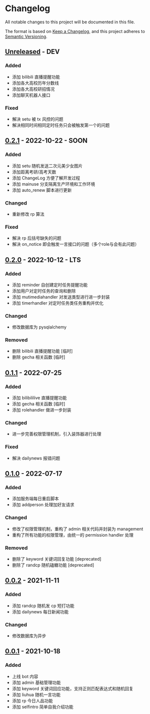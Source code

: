 # Changelog

All notable changes to this project will be documented in this file.

The format is based on [Keep a Changelog](https://keepachangelog.com/en/1.0.0/),
and this project adheres to [Semantic Versioning](https://semver.org/spec/v2.0.0.html).

## [Unreleased] - DEV

### Added

- 添加 bilibili 直播提醒功能
- 添加各大高校历年分数线
- 添加各大高校研招情况
- 添加聊天机器人接口

### Fixed

- 解决 setu 被 tx 风控的问题
- 解决相同时间相同定时任务只会被触发第一个的问题

## [0.2.1] - 2022-10-22 - SOON

### Added

- 添加 setu 随机发送二次元美少女图片
- 添加距离考研/高考天数
- 添加 ChangeLog 方便了解开发过程
- 添加 mainuse 分支隔离生产环境和工作环境
- 添加 auto_renew 脚本进行更新

### Changed

- 重新修改 rp 算法

### Fixed

- 解决 rp 后括号缺失的问题
- 解决 on_notice 即会触发一言接口的问题（多个role与会有此问题）

## [0.2.0] - 2022-10-12 - LTS

### Added

- 添加 reminder 自创建定时任务提醒功能
- 添加用户对定时任务的查询和删除
- 添加 mutimediahandler 对发送类型进行进一步封装
- 添加 timerhandler 对定时任务类任务重构并优化

### Changed

- 修改数据库为 pysqlalchemy

### Removed

- 删除 bilibili 直播提醒功能 [临时]
- 删除 gecha 相关函数 [临时]

## [0.1.1] - 2022-07-25

### Added

- 添加 bilibililive 直播提醒功能
- 添加 gecha 相关函数 [临时]
- 添加 rolehandler 做进一步封装

### Changed

- 进一步完善权限管理机制，引入装饰器进行处理

### Fixed

- 解决 dailynews 报错问题

## [0.1.0] - 2022-07-17

### Added

- 添加服务端每日重启脚本
- 添加 addperson 处理加好友请求

### Changed

- 修改了权限管理机制，重构了 admin 相关代码并封装为 management
- 重构了所有功能的权限管理，由统一的 permission handler 处理

### Removed

- 删除了 keyword 关键词回复功能 [deprecated]
- 删除了 randcp 随机磕糖功能 [deprecated]

## [0.0.2] - 2021-11-11

### Added

- 添加 randcp 随机发 cp 短打功能
- 添加 dailynews 每日新闻功能

### Changed

- 修改数据库为异步

## [0.0.1] - 2021-10-18

### Added

- 上线 bot 内容
- 添加 admin 基础管理功能
- 添加 keyword 关键词回应功能，支持正则匹配表达式和随机回复
- 添加 liuhua 随机一言功能
- 添加 rp 今日人品功能
- 添加 selfintro 简单自我介绍功能

[unreleased]: https://github.com/youremailaddress/qqbot-rikako/compare/v0.2.1...HEAD
[0.2.1]: https://github.com/youremailaddress/qqbot-rikako/compare/v0.2.0...v0.2.1
[0.2.0]: https://github.com/youremailaddress/qqbot-rikako/compare/v0.1.1...v0.2.0
[0.1.1]: https://github.com/youremailaddress/qqbot-rikako/compare/v0.1.0...v0.1.1
[0.1.0]: https://github.com/youremailaddress/qqbot-rikako/compare/v0.0.2...v0.1.0
[0.0.2]: https://github.com/youremailaddress/qqbot-rikako/compare/v0.0.1...v0.0.2
[0.0.1]: https://github.com/youremailaddress/qqbot-rikako/releases/tag/v0.0.1
